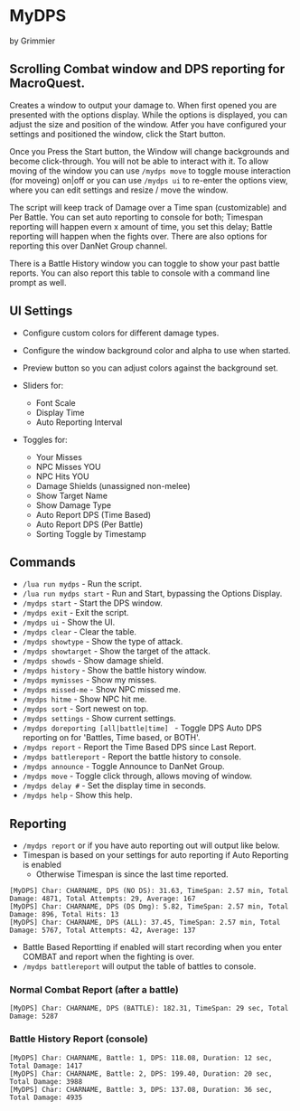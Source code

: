 # MyDPS

by Grimmier

## Scrolling Combat window and DPS reporting for MacroQuest.

Creates a window to output your damage to. When first opened you are presented with the options display. While the options is displayed, you can adjust the size and position of the window. Atfer you have configured your settings and positioned the window, click the Start button.

Once you Press the Start button, the Window will change backgrounds and become click-through. You will not be able to interact with it. To allow moving of the window you can use ```/mydps move``` to toggle mouse interaction (for moveing) on|off or you can use ```/mydps ui``` to re-enter the options view, where you can edit settings and resize / move the window. 

The script will keep track of Damage over a Time span (customizable) and Per Battle. You can set auto reporting to console for both; Timespan reporting will happen evern x amount of time, you set this delay; Battle reporting will happen when the fights over. There are also options for reporting this over DanNet Group channel. 

There is a Battle History window you can toggle to show your past battle reports. You can also report this table to console with a command line prompt as well. 

## UI Settings

* Configure custom colors for different damage types.
* Configure the window background color and alpha to use when started.
* Preview button so you can adjust colors against the background set.


* Sliders for:
  * Font Scale
  * Display Time
  * Auto Reporting Interval


* Toggles for: 
  * Your Misses
  * NPC Misses YOU
  * NPC Hits YOU
  * Damage Shields (unassigned non-melee)
  * Show Target Name
  * Show Damage Type
  * Auto Report DPS (Time Based)
  * Auto Report DPS (Per Battle)
  * Sorting Toggle by Timestamp

## Commands

* ```/lua run mydps``` - Run the script.
* ```/lua run mydps start``` - Run and Start, bypassing the Options Display.
* ```/mydps start``` - Start the DPS window.
* ```/mydps exit``` - Exit the script.
* ```/mydps ui``` - Show the UI.
* ```/mydps clear``` - Clear the table.
* ```/mydps showtype``` - Show the type of attack.
* ```/mydps showtarget``` - Show the target of the attack.
* ```/mydps showds``` - Show damage shield.
* ```/mydps history``` - Show the battle history window.
* ```/mydps mymisses``` - Show my misses.
* ```/mydps missed-me``` - Show NPC missed me.
* ```/mydps hitme``` - Show NPC hit me.
* ```/mydps sort``` - Sort newest on top.
* ```/mydps settings``` - Show current settings.
* ```/mydps doreporting [all|battle|time] ``` - Toggle DPS Auto DPS reporting on for 'Battles, Time based, or BOTH'.
* ```/mydps report``` - Report the Time Based DPS since Last Report.
* ```/mydps battlereport``` - Report the battle history to console.
* ```/mydps announce``` - Toggle Announce to DanNet Group.
* ```/mydps move``` - Toggle click through, allows moving of window.
* ```/mydps delay #``` - Set the display time in seconds.
* ```/mydps help``` - Show this help.

## Reporting

* ```/mydps report``` or if you have auto reporting out will output like below.
* Timespan is based on your settings for auto reporting if Auto Reporting is enabled
  * Otherwise Timespan is since the last time reported.

```
[MyDPS] Char: CHARNAME, DPS (NO DS): 31.63, TimeSpan: 2.57 min, Total Damage: 4871, Total Attempts: 29, Average: 167
[MyDPS] Char: CHARNAME, DPS (DS Dmg): 5.82, TimeSpan: 2.57 min, Total Damage: 896, Total Hits: 13
[MyDPS] Char: CHARNAME, DPS (ALL): 37.45, TimeSpan: 2.57 min, Total Damage: 5767, Total Attempts: 42, Average: 137
```

* Battle Based Reportting if enabled will start recording when you enter COMBAT and report when the fighting is over.
* ```/mydps battlereport``` will output the table of battles to console.

### Normal Combat Report (after a battle)
```[MyDPS] Char: CHARNAME, DPS (BATTLE): 182.31, TimeSpan: 29 sec, Total Damage: 5287```

### Battle History Report (console)
```
[MyDPS] Char: CHARNAME, Battle: 1, DPS: 118.08, Duration: 12 sec, Total Damage: 1417
[MyDPS] Char: CHARNAME, Battle: 2, DPS: 199.40, Duration: 20 sec, Total Damage: 3988
[MyDPS] Char: CHARNAME, Battle: 3, DPS: 137.08, Duration: 36 sec, Total Damage: 4935
```